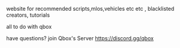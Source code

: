 website for recommended scripts,mlos,vehicles etc etc , blacklisted creators, tutorials

all to do with qbox


have questions? join Qbox's Server https://discord.gg/qbox
